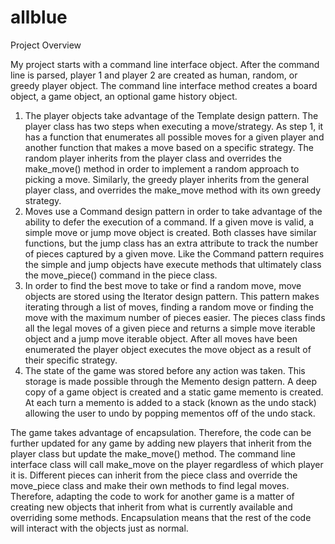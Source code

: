 # allblue
Project Overview

My project starts with a command line interface object. After the command line is parsed, player 1 and player 2 are created as human, random, or greedy player object. The command line interface method creates a board object, a game object, an optional game history object.

1)	The player objects take advantage of the Template design pattern. The player class has two steps when executing a move/strategy. As step 1, it has a function that enumerates all possible moves for a given player and another function that makes a move based on a specific strategy. The random player inherits from the player class and overrides the make_move() method in order to implement a random approach to picking a move. Similarly, the greedy player inherits from the general player class, and overrides the make_move method with its own greedy strategy. 
2)	Moves use a Command design pattern in order to take advantage of the ability to defer the execution of a command. If a given move is valid, a simple move or jump move object is created. Both classes have similar functions, but the jump class has an extra attribute to track the number of pieces captured by a given move. Like the Command pattern requires the simple and jump objects have execute methods that ultimately class the move_piece() command in the piece class. 
3)	In order to find the best move to take or find a random move, move objects are stored using the Iterator design pattern. This pattern makes iterating through a list of moves, finding a random move or finding the move with the maximum number of pieces easier. The pieces class finds all the legal moves of a given piece and returns a simple move iterable object and a jump move iterable object. After all moves have been enumerated the player object executes the move object as a result of their specific strategy. 
4)	The state of the game was stored before any action was taken. This storage is made possible through the Memento design pattern. A deep copy of a game object is created and a static game memento is created. At each turn a memento is added to a stack (known as the undo stack) allowing the user to undo by popping mementos off of the undo stack. 

The game takes advantage of encapsulation. Therefore, the code can be further updated for any game by adding new players that inherit from the player class but update the make_move() method. The command line interface class will call make_move on the player regardless of which player it is. Different pieces can inherit from the piece class and override the move_piece class and make their own methods to find legal moves. Therefore, adapting the code to work for another game is a matter of creating new objects that inherit from what is currently available and overriding some methods. Encapsulation means that the rest of the code will interact with the objects just as normal.


